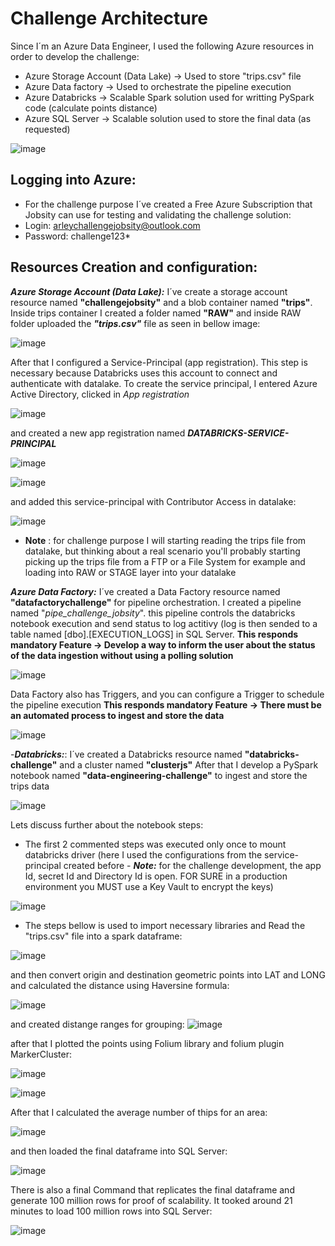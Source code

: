 # Challenge Architecture
Since I´m an Azure Data Engineer, I used the following Azure resources in order to develop the challenge:

- Azure Storage Account (Data Lake) -> Used to store "trips.csv" file
- Azure Data factory -> Used to orchestrate the pipeline execution 
- Azure Databricks -> Scalable Spark solution used for writting PySpark code (calculate points distance)
- Azure SQL Server -> Scalable solution used to store the final data (as requested)

![image](https://user-images.githubusercontent.com/101717820/158699501-57ed0fa8-6976-490d-8ab1-77d97fb4fecd.png)


## Logging into Azure:
- For the challenge purpose I´ve created a Free Azure Subscription that Jobsity can use for testing and validating the challenge solution:
- Login: arleychallengejobsity@outlook.com
- Password: challenge123*


## Resources Creation and configuration:
**_Azure Storage Account (Data Lake):_** 
  I´ve create a storage account resource named **"challengejobsity"** and a blob container named **"trips"**. Inside trips container I created a folder named **"RAW"** and inside RAW folder uploaded the **_"trips.csv"_** file as seen in bellow image:

![image](https://user-images.githubusercontent.com/101717820/158619139-06a37e50-d790-4550-bb23-8cb0ca610687.png)

After that I configured a Service-Principal (app registration). This step is necessary because Databricks uses this account to connect and authenticate with datalake.
To create the service principal, I entered Azure Active Directory, clicked in _App registration_ 

![image](https://user-images.githubusercontent.com/101717820/158700150-e26f8f65-c77b-46a5-9402-0ae4b78e31cf.png)


and created a new app registration named **_DATABRICKS-SERVICE-PRINCIPAL_** 

![image](https://user-images.githubusercontent.com/101717820/158700266-a90f9358-b1e6-4860-8f60-018d4983d877.png)

![image](https://user-images.githubusercontent.com/101717820/158700348-61433795-4c62-41de-b17d-160afca4f686.png)

and added this service-principal with Contributor Access in datalake:

![image](https://user-images.githubusercontent.com/101717820/158700532-ace517ea-b3c9-4ba2-a28e-9aa2ff9a1476.png)

  - **Note** : for challenge purpose I will starting reading the trips file from datalake, but thinking about a real scenario you'll probably starting picking up the trips file from a FTP or a File System for example and loading into RAW or STAGE layer into your datalake


**_Azure Data Factory:_** I´ve created a Data Factory resource named **"datafactorychallenge"**  for pipeline orchestration. I created a pipeline named "_pipe_challenge_jobsity_". this pipeline controls the databricks notebook execution and send status to log actitivy (log is then sended to a table named [dbo].[EXECUTION_LOGS] in SQL Server. **This responds mandatory Feature -> Develop a way to inform the user about the status of the data ingestion without using a polling solution**

![image](https://user-images.githubusercontent.com/101717820/158702830-e1667361-feb3-4e68-a647-c714a66fb457.png)

Data Factory also has Triggers, and you can configure a Trigger to schedule the pipeline execution  **This responds mandatory Feature -> There must be an automated process to ingest and store the data**

![image](https://user-images.githubusercontent.com/101717820/158702963-a37315b4-5474-4eef-8e12-8690dc0f54f1.png)


-**_Databricks:_**: I´ve created a Databricks resource named **"databricks-challenge"** and a cluster named **"clusterjs"**
After that I develop a PySpark notebook named **"data-engineering-challenge"** to ingest and store the trips data

![image](https://user-images.githubusercontent.com/101717820/158703594-6e6736bc-4e5c-4b7c-b60a-58e7ba675a7b.png)

Lets discuss further about the notebook steps:

- The first 2 commented steps was executed only once to mount databricks driver (here I used the configurations from the service-principal created before - **_Note:_** for the challenge development, the app Id, secret Id and Directory Id is open. FOR SURE in a production environment you MUST use a Key Vault to encrypt the keys) 

![image](https://user-images.githubusercontent.com/101717820/158703948-ea6f34cb-820e-4c32-a8be-2ef8d181a987.png)

- The steps bellow is used to import necessary libraries and Read the "trips.csv" file into a spark dataframe:

![image](https://user-images.githubusercontent.com/101717820/158704611-c76a11f1-8387-4d9a-a252-e2066d26e0aa.png)

and then convert origin and destination geometric points into LAT and LONG and calculated the distance using Haversine formula:

![image](https://user-images.githubusercontent.com/101717820/158704752-5815f583-4b1b-40ce-ac84-aee7675edb52.png)

and created distange ranges for grouping:
![image](https://user-images.githubusercontent.com/101717820/158705039-784ad0e2-35e7-4924-88db-b2d967b3f3bb.png)

after that I plotted the points using Folium library and folium plugin MarkerCluster:

![image](https://user-images.githubusercontent.com/101717820/158705160-2f78daff-bfab-4e13-bb68-01939cbb4902.png)

![image](https://user-images.githubusercontent.com/101717820/158705230-74d22687-3298-4827-b213-9b2f837f4e78.png)

After that I calculated the average number of thips for an area:

![image](https://user-images.githubusercontent.com/101717820/158705361-21a6c9dc-29ad-4fab-90ea-7eae783a07bc.png)

and then loaded the final dataframe into  SQL Server:

![image](https://user-images.githubusercontent.com/101717820/158705445-47626e5c-2048-4587-a1fe-d069393f99fc.png)

There is also a final Command that replicates the final dataframe and generate 100 million rows for proof of scalability. It tooked around 21 minutes to load 100 million rows into SQL Server:

![image](https://user-images.githubusercontent.com/101717820/158705614-c4a365d2-7cc6-4a5d-9bef-2af0230608c0.png)




<!--
**arleychallengejobsity/arleychallengejobsity** is a ✨ _special_ ✨ repository because its `README.md` (this file) appears on your GitHub profile.

Here are some ideas to get you started:

- 🔭 I’m currently working on ...
- 🌱 I’m currently learning ...
- 👯 I’m looking to collaborate on ...
- 🤔 I’m looking for help with ...
- 💬 Ask me about ...
- 📫 How to reach me: ...
- 😄 Pronouns: ...
- ⚡ Fun fact: ...
-->
